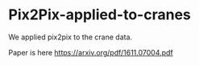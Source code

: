 # Pix2Pix-applied-to-cranes

We applied pix2pix to the crane data.

Paper is here
https://arxiv.org/pdf/1611.07004.pdf
